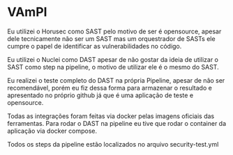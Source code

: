 # VAmPI

Eu utilizei o Horusec como SAST pelo motivo de ser é opensource, apesar dele tecnicamente não ser um SAST mas um orquestrador de SASTs ele cumpre o papel de identificar as vulnerabilidades no código.

Eu utilizei o Nuclei como DAST apesar de não gostar da ideia de utilizar o SAST como step na pipeline, o motivo de utilizar ele é o mesmo do SAST. 

Eu realizei o teste completo do DAST na própria Pipeline, apesar de não ser recomendável, porém eu fiz dessa forma para armazenar o resultado e apresentado no próprio github já que é uma aplicação de teste e opensource. 

Todas as integrações foram feitas via docker pelas imagens oficiais das ferramentas. Para rodar o DAST na pipeline eu tive que rodar o container da aplicação via docker compose. 

Todos os steps da pipeline estão localizados no arquivo security-test.yml